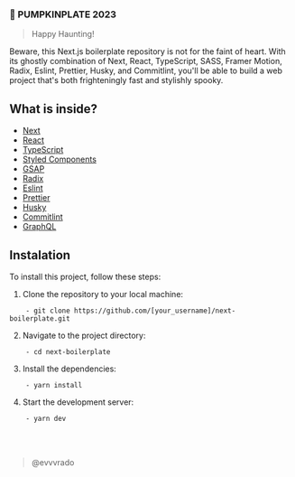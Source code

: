 ### 🎃 PUMPKINPLATE 2023

> Happy Haunting!

Beware, this Next.js boilerplate repository is not for the faint of heart. With its ghostly combination of Next, React, TypeScript, SASS, Framer Motion, Radix, Eslint, Prettier, Husky, and Commitlint, you'll be able to build a web project that's both frighteningly fast and stylishly spooky.

## What is inside?

-   [Next](https://nextjs.org/docs)
-   [React](https://reactjs.org)
-   [TypeScript](https://www.typescriptlang.org)
-   [Styled Components](https://styled-components.com)
-   [GSAP](https://greensock.com/gsap/)
-   [Radix](https://radix-ui.com)
-   [Eslint](https://eslint.org)
-   [Prettier](https://prettier.io)
-   [Husky](https://github.com/typicode/husky)
-   [Commitlint](https://commitlint.js.org/#/)
-   [GraphQL](https://graphql.org/)

## Instalation

To install this project, follow these steps:

1. Clone the repository to your local machine:

```
    - git clone https://github.com/[your_username]/next-boilerplate.git
```

2. Navigate to the project directory:

```
	- cd next-boilerplate
```

3. Install the dependencies:

```
    - yarn install
```

4. Start the development server:

```
	- yarn dev
```

<br>
<br>

> @evvvrado
